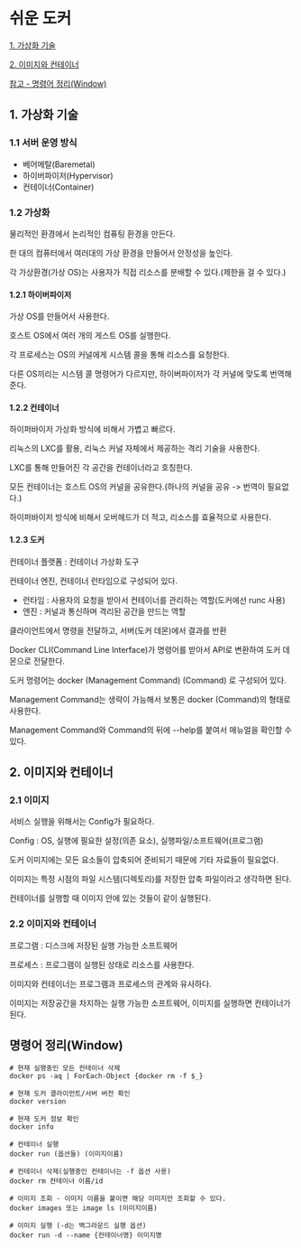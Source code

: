 # 쉬운 도커

[1. 가상화 기술](#1-가상화-기술)

[2. 이미지와 컨테이너](#이미지와-컨테이너)

[참고 - 명령어 정리(Window)](#명령어-정리)

## 1. 가상화 기술

### 1.1 서버 운영 방식

* 베어메탈(Baremetal)
* 하이버파이저(Hypervisor)
* 컨테이너(Container)

### 1.2 가상화

물리적인 환경에서 논리적인 컴퓨팅 환경을 만든다.

한 대의 컴퓨터에서 여러대의 가상 환경을 만들어서 안정성을 높인다.

각 가상환경(가상 OS)는 사용자가 직접 리소스를 분배할 수 있다.(제한을 걸 수 있다.)

#### 1.2.1 하이버파이저

가상 OS를 만들어서 사용한다.

호스트 OS에서 여러 개의 게스트 OS를 실행한다.

각 프로세스는 OS의 커널에게 시스템 콜을 통해 리소스를 요청한다.

다른 OS끼리는 시스템 콜 명령어가 다르지만, 하이버파이저가 각 커널에 맞도록 번역해준다.

#### 1.2.2 컨테이너

하이퍼바이저 가상화 방식에 비해서 가볍고 빠르다.

리눅스의 LXC를 활용, 리눅스 커널 자체에서 제공하는 격리 기술을 사용한다.

LXC를 통해 만들어진 각 공간을 컨테이너라고 호칭한다.

모든 컨테이너는 호스트 OS의 커널을 공유한다.(하나의 커널을 공유 -> 번역이 필요없다.)

하이퍼바이저 방식에 비해서 오버헤드가 더 적고, 리소스를 효율적으로 사용한다.

#### 1.2.3 도커

컨테이너 플랫폼 : 컨테이너 가상화 도구

컨테이너 엔진, 컨테이너 런타임으로 구성되어 있다.
* 런타임 : 사용자의 요청을 받아서 컨테이너를 관리하는 역할(도커에선 runc 사용)
* 엔진 : 커널과 통신하며 격리된 공간을 만드는 역할 

클라이언트에서 명령을 전달하고, 서버(도커 데몬)에서 결과를 반환

Docker CLI(Command Line Interface)가 명령어를 받아서 API로 변환하여 도커 데몬으로 전달한다.

도커 멍령어는 docker (Management Command) (Command) 로 구성되어 있다.

Management Command는 생략이 가능해서 보통은 docker (Command)의 형태로 사용한다.

Management Command와 Command의 뒤에 --help를 붙여서 매뉴얼을 확인할 수 있다.

## 2. 이미지와 컨테이너

### 2.1 이미지

서비스 실행을 위해서는 Config가 필요하다.

Config : OS, 실행에 필요한 설정(의존 요소), 실행파일/소프트웨어(프로그램)

도커 이미지에는 모든 요소들이 압축되어 준비되기 때문에 기타 자료들이 필요없다.

이미지는 특정 시점의 파일 시스템(디렉토리)를 저장한 압축 파일이라고 생각하면 된다.

컨테이너를 실행할 때 이미지 안에 있는 것들이 같이 실행된다.

### 2.2 이미지와 컨테이너

프로그램 : 디스크에 저장된 실행 가능한 소프트웨어

프로세스 : 프로그램이 실행된 상태로 리소스를 사용한다.

이미지와 컨테이너는 프로그램과 프로세스의 관계와 유사하다.

이미지는 저장공간을 차지하는 실행 가능한 소프트웨어, 이미지를 실행하면 컨테이너가 된다.

## 명령어 정리(Window)

```shell
# 현재 실행중인 모든 컨테이너 삭제
docker ps -aq | ForEach-Object {docker rm -f $_}

# 현재 도커 클라이언트/서버 버전 확인
docker version

# 현재 도커 정보 확인 
docker info

# 컨테이너 실행
docker run (옵션들) (이미지이름)

# 컨테이너 삭제(실행중인 컨테이너는 -f 옵션 사용)
docker rm 컨테이너 이름/id

# 이미지 조회 - 이미지 이름을 붙이면 해당 이미지만 조회할 수 있다.
docker images 또는 image ls (이미지이름)

# 이미지 실행 (-d는 백그라운드 실행 옵션)
docker run -d --name {컨테이너명} 이미지명

```